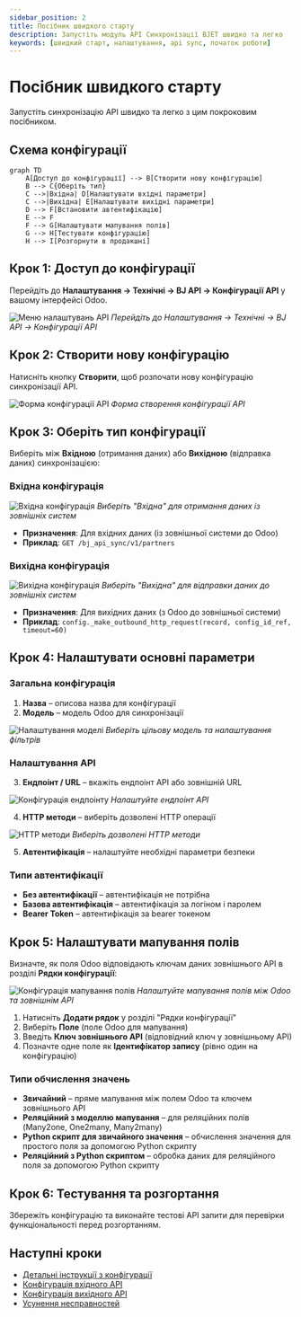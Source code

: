 ```yaml
---
sidebar_position: 2
title: Посібник швидкого старту
description: Запустіть модуль API Синхронізації BJET швидко та легко
keywords: [швидкий старт, налаштування, api sync, початок роботи]
---
```


# Посібник швидкого старту

Запустіть синхронізацію API швидко та легко з цим покроковим посібником.

## Схема конфігурації

```mermaid
graph TD
    A[Доступ до конфігурації] --> B[Створити нову конфігурацію]
    B --> C{Оберіть тип}
    C -->|Вхідна| D[Налаштувати вхідні параметри]
    C -->|Вихідна| E[Налаштувати вихідні параметри]
    D --> F[Встановити автентифікацію]
    E --> F
    F --> G[Налаштувати мапування полів]
    G --> H[Тестувати конфігурацію]
    H --> I[Розгорнути в продакшні]
```

## Крок 1: Доступ до конфігурації

Перейдіть до **Налаштування → Технічні → BJ API → Конфігурації API** у вашому інтерфейсі Odoo.

![Меню налаштувань API](/img/api-sync/api-settings-menu.png)
*Перейдіть до Налаштування → Технічні → BJ API → Конфігурації API*

## Крок 2: Створити нову конфігурацію

Натисніть кнопку **Створити**, щоб розпочати нову конфігурацію синхронізації API.

![Форма конфігурації API](/img/api-sync/api-configuration-form.png)
*Форма створення конфігурації API*

## Крок 3: Оберіть тип конфігурації

Виберіть між **Вхідною** (отримання даних) або **Вихідною** (відправка даних) синхронізацією:

### Вхідна конфігурація
![Вхідна конфігурація](/img/api-sync/inbound-configuration.png)
*Виберіть "Вхідна" для отримання даних із зовнішніх систем*

- **Призначення**: Для вхідних даних (із зовнішньої системи до Odoo)
- **Приклад**: `GET /bj_api_sync/v1/partners`

### Вихідна конфігурація  
![Вихідна конфігурація](/img/api-sync/outbound-configuration.png)
*Виберіть "Вихідна" для відправки даних до зовнішніх систем*

- **Призначення**: Для вихідних даних (з Odoo до зовнішньої системи)
- **Приклад**: `config._make_outbound_http_request(record, config_id_ref, timeout=60)`

## Крок 4: Налаштувати основні параметри

### Загальна конфігурація
1. **Назва** – описова назва для конфігурації
2. **Модель** – модель Odoo для синхронізації

![Налаштування моделі](/img/api-sync/model-settings.png)
*Виберіть цільову модель та налаштування фільтрів*

### Налаштування API
3. **Ендпоінт / URL** – вкажіть ендпоінт API або зовнішній URL

![Конфігурація ендпоінту](/img/api-sync/endpoint-config.png)
*Налаштуйте ендпоінт API*

4. **HTTP методи** – виберіть дозволені HTTP операції

![HTTP методи](/img/api-sync/http-methods-config.png)
*Виберіть дозволені HTTP методи*

5. **Автентифікація** – налаштуйте необхідні параметри безпеки

### Типи автентифікації

- **Без автентифікації** – автентифікація не потрібна
- **Базова автентифікація** – автентифікація за логіном і паролем
- **Bearer Token** – автентифікація за bearer токеном

## Крок 5: Налаштувати мапування полів

Визначте, як поля Odoo відповідають ключам даних зовнішнього API в розділі **Рядки конфігурації**:

![Конфігурація мапування полів](/img/api-sync/field-mapping.png)
*Налаштуйте мапування полів між Odoo та зовнішнім API*

1. Натисніть **Додати рядок** у розділі "Рядки конфігурації"
2. Виберіть **Поле** (поле Odoo для мапування)
3. Введіть **Ключ зовнішнього API** (відповідний ключ у зовнішньому API)
4. Позначте одне поле як **Ідентифікатор запису** (рівно один на конфігурацію)

### Типи обчислення значень

- **Звичайний** – пряме мапування між полем Odoo та ключем зовнішнього API
- **Реляційний з моделлю мапування** – для реляційних полів (Many2one, One2many, Many2many)
- **Python скрипт для звичайного значення** – обчислення значення для простого поля за допомогою Python скрипту
- **Реляційний з Python скриптом** – обробка даних для реляційного поля за допомогою Python скрипту

## Крок 6: Тестування та розгортання

Збережіть конфігурацію та виконайте тестові API запити для перевірки функціональності перед розгортанням.

## Наступні кроки

- [Детальні інструкції з конфігурації](configuration/overview)
- [Конфігурація вхідного API](configuration/inbound-api)
- [Конфігурація вихідного API](configuration/outbound-api)
- [Усунення несправностей](troubleshooting)